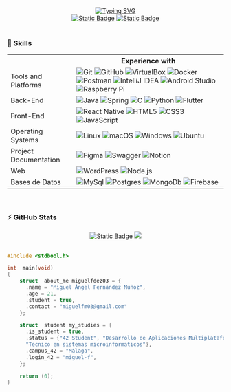 <div align="center">
    <a href="https://git.io/typing-svg">
        <img src="https://readme-typing-svg.demolab.com?font=Doto&weight=900&size=25&pause=1000&center=true&vCenter=true&width=435&lines=Hi+there!+I'm+miguelfdez03;Welcome+to+my+Github" alt="Typing SVG" />
    </a>
</div>

<div align="center" >
    <a href="https://www.linkedin.com/in/miguelfdezmunoz/"><img alt="Static Badge" src="https://img.shields.io/badge/LinkedIn-0077B5?style=for-the-badge&logo=linkedin&logoColor=white"></a>
    <a href="https://www.42malaga.com/"><img alt="Static Badge" src="https://img.shields.io/badge/Miguel--Fdez-white?style=for-the-badge&logo=42&logoColor=black"></a>
</div>

<br>

<h3>🔩 Skills</h3>
<div align="center">
<table>
    <tr>
        <th></th>
        <th>Experience with</th>
    </tr>
     <tr>
             <tr>
        <td>Tools and Platforms</td>
        <td>
            <img src="https://img.shields.io/badge/Git-F05032?logo=git&logoColor=fff&style=for-the-badge" 
                alt="Git">
            <img src="https://img.shields.io/badge/github-181717?logo=github&logoColor=fff&style=for-the-badge" 
                alt="GitHub">
            <img src="https://img.shields.io/badge/VirtualBox-183A61?logo=virtualbox&logoColor=fff&style=for-the-badge"
                alt="VirtualBox">
          <img src="https://img.shields.io/badge/docker-%230db7ed.svg?style=for-the-badge&logo=docker&logoColor=white" 
                alt="Docker">
          <img src="https://img.shields.io/badge/Postman-FF6C37?style=for-the-badge&logo=postman&logoColor=white"
                alt="Postman">
            <img src="https://img.shields.io/badge/IntelliJIDEA-000000.svg?style=for-the-badge&logo=intellij-idea&logoColor=white"
                alt="IntelliJ IDEA">
            <img src="https://img.shields.io/badge/android%20studio-346ac1?style=for-the-badge&logo=android%20studio&logoColor=white"
                alt="Android Studio">
            <img src="https://img.shields.io/badge/-Raspberry_Pi-C51A4A?style=for-the-badge&logo=Raspberry-Pi)"
                alt="Raspberry Pi">
        </td>
    </tr>
        <td>Back-End</td>
        <td>
             <img src="https://img.shields.io/badge/java-%23ED8B00.svg?style=for-the-badge&logo=openjdk&logoColor=white"
                alt="Java">
            <img src="https://img.shields.io/badge/spring-%236DB33F.svg?style=for-the-badge&logo=spring&logoColor=white"
                alt="Spring">
            <img src="https://img.shields.io/badge/c-%2300599C.svg?style=for-the-badge&logo=c&logoColor=white"
                alt="C">
            <img src="https://img.shields.io/badge/python-3670A0?style=for-the-badge&logo=python&logoColor=ffdd54"
                alt="Python">
             <img src="https://img.shields.io/badge/Flutter-%2302569B.svg?style=for-the-badge&logo=Flutter&logoColor=white"
                alt="Flutter">
        </td>
    </tr>
    <tr>
        <td>Front-End</td>
        <td>
            <img src="https://img.shields.io/badge/react_native-%2320232a.svg?style=for-the-badge&logo=react&logoColor=%2361DAFB"
                alt="React Native">
            <img src="https://img.shields.io/badge/html5-%23E34F26.svg?style=for-the-badge&logo=html5&logoColor=white"
                alt="HTML5">
            <img src="https://img.shields.io/badge/css3-%231572B6.svg?style=for-the-badge&logo=css3&logoColor=white"
                alt="CSS3">
          <img src="https://img.shields.io/badge/javascript-%23323330.svg?style=for-the-badge&logo=javascript&logoColor=%23F7DF1E"
                alt="JavaScript">
        </td>
    </tr>
    <tr>
        <td>Operating Systems</td>
        <td>
            <img src="https://img.shields.io/badge/Linux-eaaf02?logo=linux&logoColor=fff&style=for-the-badge"
                alt="Linux">
            <img src="https://img.shields.io/badge/mac%20os-000000?style=for-the-badge&logo=macos&logoColor=F0F0F0"
                alt="macOS">
            <img src="https://img.shields.io/badge/Windows-0078D6?style=for-the-badge&logo=windows&logoColor=white"
                alt="Windows">
            <img src="https://img.shields.io/badge/Ubuntu-E95420?logo=ubuntu&logoColor=fff&style=for-the-badge"
                alt="Ubuntu">
        </td>
    </tr>
        <tr>
        <td>Project Documentation</td>
        <td>
            <img src="https://img.shields.io/badge/figma-%23F24E1E.svg?style=for-the-badge&logo=figma&logoColor=white" 
                alt="Figma">
            <img src="https://img.shields.io/badge/-Swagger-%23Clojure?style=for-the-badge&logo=swagger&logoColor=white"
                alt="Swagger">
            <img src="https://img.shields.io/badge/Notion-000?logo=notion&logoColor=fff&style=for-the-badge"
                alt="Notion">
        </td>
    </tr>
    <tr>
        <td>Web</td>
        <td>
            <img src="https://img.shields.io/badge/WordPress-21759B?logo=wordpress&logoColor=fff&style=for-the-badge"
                alt="WordPress">
          <img src="https://img.shields.io/badge/node.js-6DA55F?style=for-the-badge&logo=node.js&logoColor=white"
                alt="Node.js">
        </td>
    </tr>
       <tr>
        <td>Bases de Datos</td>
        <td>
            <img src="https://img.shields.io/badge/mysql-4479A1.svg?style=for-the-badge&logo=mysql&logoColor=white"
                alt="MySql">
          <img src="https://img.shields.io/badge/postgres-%23316192.svg?style=for-the-badge&logo=postgresql&logoColor=white"
                alt="Postgres">
            <img src="https://img.shields.io/badge/MongoDB-%234ea94b.svg?style=for-the-badge&logo=mongodb&logoColor=white"
                alt="MongoDb">
            <img src="https://img.shields.io/badge/firebase-a08021?style=for-the-badge&logo=firebase&logoColor=ffcd34"
                alt="Firebase">
        </td>
    </tr>
</table>
</div>

<br>
<h3>⚡️ GitHub Stats</h3>
<div align="center">
  <a href=""><img alt="Static Badge" src="http://github-profile-summary-cards.vercel.app/api/cards/repos-per-language?username=miguelfdez03&theme=dark"></a>
  <a href=""><img src="http://github-profile-summary-cards.vercel.app/api/cards/stats?username=miguelfdez03&theme=dark" /></a>
 <!-- <a href="https://git.io/streak-stats"><img src="https://streak-stats.demolab.com?user=miguelfdez03&theme=dark" alt="GitHub Streak" /></a>-->
</div>

<br>

```c
#include <stdbool.h>

int  main(void)
{
    struct  about_me miguelfdez03 = {
      .name = "Miguel Ángel Fernández Muñoz",
      .age = 21,
      .student = true,
      .contact = "miguelfm03@gmail.com"
    };

    struct  student my_studies = {
      .is_student = true,
      .status = {"42 Student", "Desarrollo de Aplicaciones Multiplataforma",
      "Tecnico en sistemas microinformaticos"},
      .campus_42 = "Málaga",
      .login_42 = "miguel-f",
    };

    return (0);
}
```

<!--
**miguelfdez03/miguelfdez03** is a ✨ _special_ ✨ repository because its `README.md` (this file) appears on your GitHub profile.

Here are some ideas to get you started:

- 🔭 I’m currently working on ...
- 🌱 I’m currently learning ...
- 👯 I’m looking to collaborate on ...
- 🤔 I’m looking for help with ...
- 💬 Ask me about ...
- 📫 How to reach me: ...
- 😄 Pronouns: ...
- ⚡ Fun fact: ...
-->
